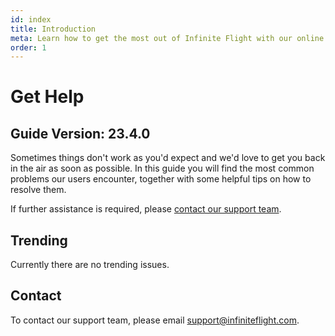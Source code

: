 ```yaml
---
id: index
title: Introduction
meta: Learn how to get the most out of Infinite Flight with our online documentation.
order: 1
---
```


# Get Help



## Guide Version: 23.4.0



Sometimes things don't work as you'd expect and we'd love to get you back in the air as soon as possible. In this guide you will find the most common problems our users encounter, together with some helpful tips on how to resolve them.



If further assistance is required, please [contact our support team](mailto:support@infiniteflight.com).



## Trending

Currently there are no trending issues.



## Contact

To contact our support team, please email [support@infiniteflight.com](mailto:support@infiniteflight.com).

